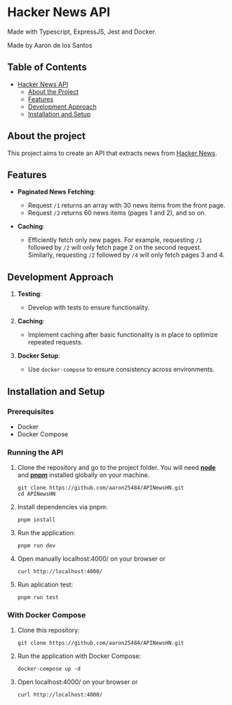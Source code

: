# Hacker News API

Made with Typescript, ExpressJS, Jest and Docker.

Made by Aaron de los Santos

## Table of Contents

- [Hacker News API](#hacker-News-API)
  - [About the Project](#about-the-project)
  - [Features](#features)
  - [Development Approach](#development-approach)
  - [Installation and Setup](#installation-and-setup)


## About the project
This project aims to create an API that extracts news from [Hacker News](https://news.ycombinator.com/).

## Features

- **Paginated News Fetching**: 
  - Request `/1` returns an array with 30 news items from the front page.
  - Request `/2` returns 60 news items (pages 1 and 2), and so on.

- **Caching**: 
  - Efficiently fetch only new pages. For example, requesting `/1` followed by `/2` will only fetch page 2 on the second request. Similarly, requesting `/2` followed by `/4` will only fetch pages 3 and 4.

## Development Approach

1. **Testing**: 
   - Develop with tests to ensure functionality.
   
2. **Caching**: 
   - Implement caching after basic functionality is in place to optimize repeated requests.

3. **Docker Setup**: 
   - Use `docker-compose` to ensure consistency across environments.

## Installation and Setup

### Prerequisites

- Docker
- Docker Compose

### Running the API

1. Clone the repository and go to the project folder. You will need **[node](https://nodejs.org/es)** and **[pnpm](https://pnpm.io/)** installed globally on your machine.

    `````
    git clone https://github.com/aaron25484/APINewsHN.git
    cd APINewsHN
    `````

2. Install dependencies via pnpm:

    `````
    pnpm install
    `````

3. Run the application:

    `````
    pnpm run dev
    `````
4. Open manually localhost:4000/ on your browser or 

     `````
    curl http://localhost:4000/
    `````

5. Run aplication test:

    `````
    pnpm run test
    `````
    

### With Docker Compose

1. Clone this repository:

    `````
    git clone https://github.com/aaron25484/APINewsHN.git
    `````


2. Run the application with Docker Compose:

    `````
    docker-compose up -d
    `````

3. Open localhost:4000/ on your browser or 

    `````
    curl http://localhost:4000/
    `````

